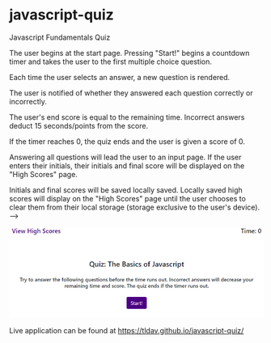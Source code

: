 # javascript-quiz

Javascript Fundamentals Quiz

The user begins at the start page. Pressing "Start!" begins a countdown timer and takes the user to the first multiple choice question.

Each time the user selects an answer, a new question is rendered.

The user is notified of whether they answered each question correctly or incorrectly.

The user's end score is equal to the remaining time. Incorrect answers deduct 15 seconds/points from the score.

If the timer reaches 0, the quiz ends and the user is given a score of 0.

Answering all questions will lead the user to an input page. If the user enters their initials, their initials and final score will be displayed on the "High Scores" page.

Initials and final scores will be saved locally saved. Locally saved high scores will display on the "High Scores" page until the user chooses to clear them from their local storage (storage exclusive to the user's device). -->

![javascript-quiz-demo](/assets/images/quiz-display.PNG)

Live application can be found at https://tldav.github.io/javascript-quiz/
